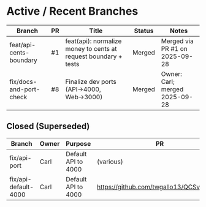 # Active / Recent Branches

| Branch | PR | Title | Status | Notes |
|--------|----|-------|--------|-------|
| feat/api-cents-boundary | #1 | feat(api): normalize money to cents at request boundary + tests | Merged | Merged via PR #1 on 2025-09-28 |
| fix/docs-and-port-check | #8 | Finalize dev ports (API→4000, Web→3000) | Merged | Owner: Carl; merged 2025-09-28 |

## Closed (Superseded)
| Branch | Owner | Purpose | PR | Status | Created |
|---|---|---|---|---|---|
| fix/api-port | Carl | Default API to 4000 | (various) | Closed (Superseded by PR #7) | 2025-09-28 |
| fix/api-default-4000 | Carl | Default API to 4000 | https://github.com/twgallo13/QCSv1/pull/6 | Closed (Superseded by PR #7) | 2025-09-28 |
